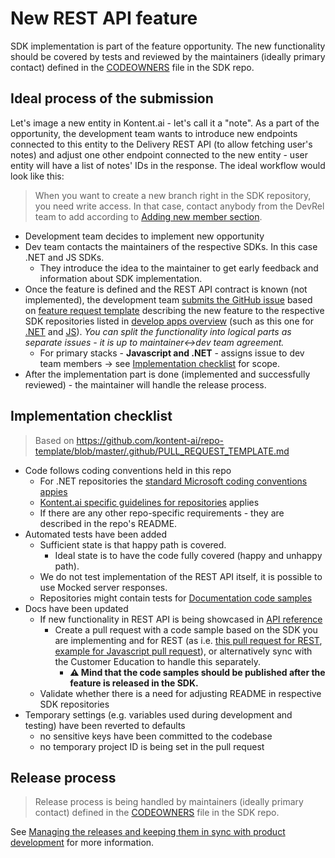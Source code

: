 # New REST API feature

SDK implementation is part of the feature opportunity. The new functionality should be covered by tests and reviewed by the maintainers (ideally primary contact) defined in the [CODEOWNERS](https://help.github.com/articles/about-code-owners/) file in the SDK repo.

## Ideal process of the submission

Let's image a new entity in Kontent.ai - let's call it a "note". As a part of the opportunity, the development team wants to introduce new endpoints connected to this entity to the Delivery REST API (to allow fetching user's notes) and adjust one other endpoint connected to the new entity - user entity will have a list of notes' IDs in the response. The ideal workflow would look like this:

> When you want to create a new branch right in the SDK repository, you need write access. In that case, contact anybody from the DevRel team to add according to [Adding new member section](https://github.com/kontent-ai/.github/wiki/Guidelines-for-GitHub-permissions-in-Kontent-ai-organization#adding-new-members).

* Development team decides to implement new opportunity
* Dev team contacts the maintainers of the respective SDKs. In this case .NET and JS SDKs.
    * They introduce the idea to the maintainer to get early feedback and information about SDK implementation.
* Once the feature is defined and the REST API contract is known (not implemented), the development team [submits the GitHub issue](https://docs.github.com/en/issues/tracking-your-work-with-issues/creating-an-issue) based on [feature request template](https://github.com/kontent-ai/repo-template/blob/master/.github/ISSUE_TEMPLATE/feature_request.md) describing the new feature to the respective SDK repositories listed in [develop apps overview](https://kontent.ai/learn/tutorials/develop-apps/overview) (such as this one for [.NET](https://github.com/kontent-ai/kontent-management-sdk-net/issues/120) and [JS](https://github.com/kontent-ai/kontent-management-sdk-js/issues/58)). *You can split the functionality into logical parts as separate issues - it is up to maintainer<->dev team agreement.*
    * For primary stacks - **Javascript and .NET** - assigns issue to dev team members -> see [Implementation checklist](#implementation-checklist) for scope.
* After the implementation part is done (implemented and successfully reviewed) - the maintainer will handle the release process.

## Implementation checklist

> Based on https://github.com/kontent-ai/repo-template/blob/master/.github/PULL_REQUEST_TEMPLATE.md

* Code follows coding conventions held in this repo
    * For .NET repositories the [standard Microsoft coding conventions appies](https://docs.microsoft.com/en-us/dotnet/csharp/fundamentals/coding-style/coding-conventions)
    * [Kontent.ai specific guidelines for repositories](https://github.com/kontent-ai/.github/wiki#general-guidelines) applies
    * If there are any other repo-specific requirements - they are described in the repo's README.
*  Automated tests have been added
    * Sufficient state is that happy path is covered.
        * Ideal state is to have the code fully covered (happy and unhappy path).
    * We do not test implementation of the REST API itself, it is possible to use Mocked server responses.
    * Repositories might contain tests for [Documentation code samples](https://github.com/Kontent-ai-Learn/kontent-ai-learn-code-samples)
* Docs have been updated
    * If new functionality in REST API is being showcased in [API reference](https://kontent.ai/learn/reference)
        * Create a pull request with a code sample based on the SDK you are implementing and for REST (as i.e. [this pull request for REST](https://github.com/Kontent-ai-Learn/kontent-ai-learn-code-samples/pull/42), [example for Javascript pull request](https://github.com/Kontent-ai-Learn/kontent-ai-learn-code-samples/pull/18)), or alternatively sync with the Customer Education to handle this separately. 
            * **⚠ Mind that the code samples should be published after the feature is released in the SDK.**
    * Validate whether there is a need for adjusting README in respective SDK repositories
* Temporary settings (e.g. variables used during development and testing) have been reverted to defaults
    * no sensitive keys have been committed to the codebase
    * no temporary project ID is being set in the pull request


## Release process

> Release process is being handled by maintainers (ideally primary contact) defined in the [CODEOWNERS](https://help.github.com/articles/about-code-owners/) file in the SDK repo.

See [Managing the releases and keeping them in sync with product development](https://github.com/kontent-ai/.github/wiki/Duties-of-a-Repository-Maintainer#managing-the-releases-and-keeping-them-in-sync-with-product-development) for more information.